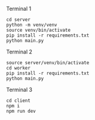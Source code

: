 Terminal 1
```
cd server
python -m venv/venv
source venv/bin/activate
pip install -r requirements.txt
python main.py
```

Terminal 2
```
source server/venv/bin/activate
cd worker
pip install -r requirements.txt
python main.py
```

Terminal 3
```
cd client
npm i
npm run dev
```